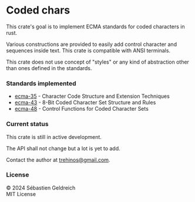 # Coded chars

This crate's goal is to implement ECMA standards for coded characters in rust.

Various constructions are provided to easily add control character and sequences inside text.
This crate is compatible with ANSI terminals.

This crate does not use concept of "styles" or any kind of abstraction other than ones defined in the standards.

### Standards implemented

- [ecma-35](https://ecma-international.org/publications-and-standards/standards/ecma-35/) - Character Code Structure and
  Extension Techniques
- [ecma-43](https://ecma-international.org/publications-and-standards/standards/ecma-43/) - 8-Bit Coded Character Set
  Structure and Rules
- [ecma-48](https://ecma-international.org/publications-and-standards/standards/ecma-48/) - Control Functions for Coded
  Character Sets

### Current status

This crate is still in active development.

The API shall not change but a lot is yet to add.

Contact the author at [trehinos@gmail.com](mailto:trehinos@gmail.com).

### License
&copy; 2024 Sébastien Geldreich  
MIT License